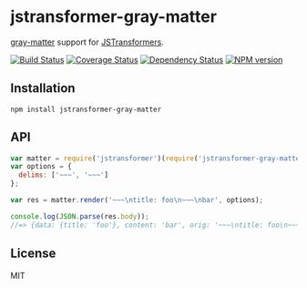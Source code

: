 # jstransformer-gray-matter

[gray-matter](https://github.com/jonschlinkert/gray-matter) support for [JSTransformers](http://github.com/jstransformers).

[![Build Status](https://img.shields.io/travis/jstransformers/jstransformer-gray-matter/master.svg)](https://travis-ci.org/jstransformers/jstransformer-gray-matter)
[![Coverage Status](https://img.shields.io/coveralls/jstransformers/jstransformer-gray-matter/master.svg)](https://coveralls.io/r/jstransformers/jstransformer-gray-matter?branch=master)
[![Dependency Status](https://img.shields.io/david/jstransformers/jstransformer-gray-matter/master.svg)](http://david-dm.org/jstransformers/jstransformer-gray-matter)
[![NPM version](https://img.shields.io/npm/v/jstransformer-gray-matter.svg)](https://www.npmjs.org/package/jstransformer-gray-matter)

## Installation

    npm install jstransformer-gray-matter

## API

```js
var matter = require('jstransformer')(require('jstransformer-gray-matter'));
var options = {
  delims: ['~~~', '~~~']
};

var res = matter.render('~~~\ntitle: foo\n~~~\nbar', options);

console.log(JSON.parse(res.body));
//=> {data: {title: 'foo'}, content: 'bar', orig: '~~~\ntitle: foo\n~~~\nbar'};
```

## License

MIT
